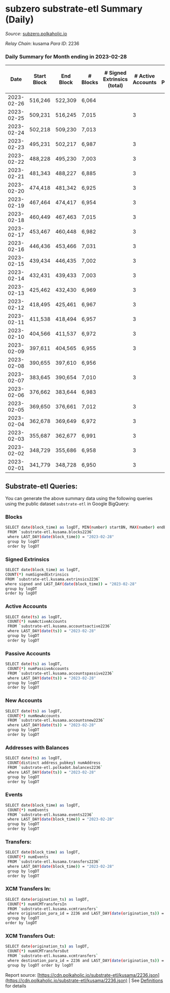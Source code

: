 # subzero substrate-etl Summary (Daily)

_Source_: [subzero.polkaholic.io](https://subzero.polkaholic.io)

*Relay Chain*: kusama
*Para ID*: 2236



### Daily Summary for Month ending in 2023-02-28


| Date | Start Block | End Block | # Blocks | # Signed Extrinsics (total) | # Active Accounts | # Passive | # New | # Addresses with Balances | # Events | # Transfers | # XCM Transfers In | # XCM Transfers Out | Issues | 
| ---- | ----------- | --------- | -------- | --------------------------- | ----------------- | --------- | ----- | ------------------------- | -------- | ----------- | ------------------ | ------------------- | ------ |
| 2023-02-26 | 516,246 | 522,309 | 6,064 |  |  |  |  |  | 12,135 |   |   |   |  |
| 2023-02-25 | 509,231 | 516,245 | 7,015 |  | 3 |  |  | 9 | 14,037 |   |   |   |  |
| 2023-02-24 | 502,218 | 509,230 | 7,013 |  |  |  |  | 9 | 14,033 |   |   |   |  |
| 2023-02-23 | 495,231 | 502,217 | 6,987 |  | 3 |  |  | 9 | 13,981 |   |   |   |  |
| 2023-02-22 | 488,228 | 495,230 | 7,003 |  | 3 |  |  | 9 | 14,013 |   |   |   |  |
| 2023-02-21 | 481,343 | 488,227 | 6,885 |  | 3 |  |  | 9 | 13,777 |   |   |   |  |
| 2023-02-20 | 474,418 | 481,342 | 6,925 |  | 3 |  |  | 9 | 13,857 |   |   |   |  |
| 2023-02-19 | 467,464 | 474,417 | 6,954 |  | 3 |  |  | 9 | 13,915 |   |   |   |  |
| 2023-02-18 | 460,449 | 467,463 | 7,015 |  | 3 |  |  | 9 | 14,037 |   |   |   |  |
| 2023-02-17 | 453,467 | 460,448 | 6,982 |  | 3 |  |  | 9 | 13,972 |   |   |   |  |
| 2023-02-16 | 446,436 | 453,466 | 7,031 |  | 3 |  |  | 9 | 14,065 |   |   |   |  |
| 2023-02-15 | 439,434 | 446,435 | 7,002 |  | 3 |  |  | 9 | 14,011 |   |   |   |  |
| 2023-02-14 | 432,431 | 439,433 | 7,003 |  | 3 |  |  | 9 | 14,013 |   |   |   |  |
| 2023-02-13 | 425,462 | 432,430 | 6,969 |  | 3 |  |  | 9 | 13,945 |   |   |   |  |
| 2023-02-12 | 418,495 | 425,461 | 6,967 |  | 3 |  |  | 9 | 13,941 |   |   |   |  |
| 2023-02-11 | 411,538 | 418,494 | 6,957 |  | 3 |  |  | 9 | 13,921 |   |   |   |  |
| 2023-02-10 | 404,566 | 411,537 | 6,972 |  | 3 |  |  | 9 | 13,951 |   |   |   |  |
| 2023-02-09 | 397,611 | 404,565 | 6,955 |  | 3 |  |  | 9 | 13,918 |   |   |   |  |
| 2023-02-08 | 390,655 | 397,610 | 6,956 |  |  |  |  | 9 | 13,918 |   |   |   |  |
| 2023-02-07 | 383,645 | 390,654 | 7,010 |  | 3 |  |  | 9 | 14,027 |   |   |   |  |
| 2023-02-06 | 376,662 | 383,644 | 6,983 |  |  |  |  | 9 | 13,973 |   |   |   |  |
| 2023-02-05 | 369,650 | 376,661 | 7,012 |  | 3 |  |  | 9 | 14,031 |   |   |   |  |
| 2023-02-04 | 362,678 | 369,649 | 6,972 |  | 3 |  |  | 9 | 13,951 |   |   |   |  |
| 2023-02-03 | 355,687 | 362,677 | 6,991 |  | 3 |  |  | 9 | 13,989 |   |   |   |  |
| 2023-02-02 | 348,729 | 355,686 | 6,958 |  | 3 |  |  | 9 | 13,924 |   |   |   |  |
| 2023-02-01 | 341,779 | 348,728 | 6,950 |  | 3 |  |  | 9 | 13,907 |   |   |   |  |

## Substrate-etl Queries:
You can generate the above summary data using the following queries using the public dataset `substrate-etl` in Google BigQuery:

### Blocks
```bash
SELECT date(block_time) as logDT, MIN(number) startBN, MAX(number) endBN, COUNT(*) numBlocks 
 FROM `substrate-etl.kusama.blocks2236`  
 where LAST_DAY(date(block_time)) = "2023-02-28" 
 group by logDT 
 order by logDT
```

### Signed Extrinsics
```bash
SELECT date(block_time) as logDT, 
COUNT(*) numSignedExtrinsics 
FROM `substrate-etl.kusama.extrinsics2236`  
where signed and LAST_DAY(date(block_time)) = "2023-02-28" 
group by logDT 
order by logDT
```

### Active Accounts
```bash
SELECT date(ts) as logDT, 
 COUNT(*) numActiveAccounts 
 FROM `substrate-etl.kusama.accountsactive2236` 
 where LAST_DAY(date(ts)) = "2023-02-28" 
 group by logDT 
 order by logDT
```

### Passive Accounts
```bash
SELECT date(ts) as logDT, 
 COUNT(*) numPassiveAccounts 
 FROM `substrate-etl.kusama.accountspassive2236` 
 where LAST_DAY(date(ts)) = "2023-02-28" 
 group by logDT 
 order by logDT
```

### New Accounts
```bash
SELECT date(ts) as logDT, 
 COUNT(*) numNewAccounts 
 FROM `substrate-etl.kusama.accountsnew2236` 
 where LAST_DAY(date(ts)) = "2023-02-28" 
 group by logDT
 order by logDT
```

### Addresses with Balances
```bash
SELECT date(ts) as logDT,
 COUNT(distinct address_pubkey) numAddress 
 FROM `substrate-etl.polkadot.balances2236` 
 where LAST_DAY(date(ts)) = "2023-02-28" 
 group by logDT 
 order by logDT
```

### Events
```bash
SELECT date(block_time) as logDT, 
 COUNT(*) numEvents 
 FROM `substrate-etl.kusama.events2236` 
 where LAST_DAY(date(block_time)) = "2023-02-28" 
 group by logDT 
 order by logDT
```

### Transfers:
```bash
SELECT date(block_time) as logDT, 
 COUNT(*) numEvents 
 FROM `substrate-etl.kusama.transfers2236` 
 where LAST_DAY(date(block_time)) = "2023-02-28" 
 group by logDT 
 order by logDT
```

### XCM Transfers In:
```bash
SELECT date(origination_ts) as logDT, 
 COUNT(*) numXCMTransfersIn 
 FROM `substrate-etl.kusama.xcmtransfers` 
 where origination_para_id = 2236 and LAST_DAY(date(origination_ts)) = "2023-02-28" 
 group by logDT 
order by logDT
```

### XCM Transfers Out:
```bash
SELECT date(origination_ts) as logDT, 
 COUNT(*) numXCMTransfersOut 
 FROM `substrate-etl.kusama.xcmtransfers` 
 where destination_para_id = 2236 and LAST_DAY(date(origination_ts)) = "2023-02-28" 
 group by logDT order by logDT
```


Report source: [https://cdn.polkaholic.io/substrate-etl/kusama/2236.json](https://cdn.polkaholic.io/substrate-etl/kusama/2236.json) | See [Definitions](/DEFINITIONS.md) for details
